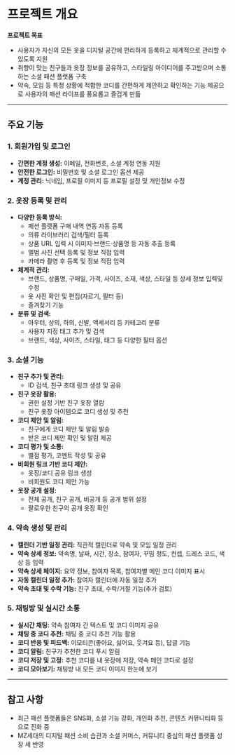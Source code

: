 # 프로젝트 개요

**프로젝트 목표**

- 사용자가 자신의 모든 옷을 디지털 공간에 편리하게 등록하고 체계적으로 관리할 수
  있도록 지원
- 취향이 맞는 친구들과 옷장 정보를 공유하고, 스타일링 아이디어를 주고받으며 소통
  하는 소셜 패션 플랫폼 구축
- 약속, 모임 등 특정 상황에 적합한 코디를 간편하게 제안하고 확인하는 기능 제공으
  로 사용자의 패션 라이프를 풍요롭고 즐겁게 만듦

---

## 주요 기능

### **1. 회원가입 및 로그인**

- **간편한 계정 생성:** 이메일, 전화번호, 소셜 계정 연동 지원
- **안전한 로그인:** 비밀번호 및 소셜 로그인 옵션 제공
- **계정 관리:** 닉네임, 프로필 이미지 등 프로필 설정 및 개인정보 수정

### **2. 옷장 등록 및 관리**

- **다양한 등록 방식:**
  - 패션 플랫폼 구매 내역 연동 자동 등록
  - 의류 라이브러리 검색/필터 등록
  - 상품 URL 입력 시 이미지·브랜드·상품명 등 자동 추출 등록
  - 앨범 사진 선택 등록 및 정보 직접 입력
  - 카메라 촬영 후 등록 및 정보 직접 입력
- **체계적 관리:**
  - 브랜드, 상품명, 구매일, 가격, 사이즈, 소재, 색상, 스타일 등 상세 정보 입력및
    수정
  - 옷 사진 확인 및 편집(자르기, 필터 등)
  - 즐겨찾기 기능
- **분류 및 검색:**
  - 아우터, 상의, 하의, 신발, 액세서리 등 카테고리 분류
  - 사용자 지정 태그 추가 및 검색
  - 브랜드, 색상, 사이즈, 스타일, 태그 등 다양한 필터 옵션

### **3. 소셜 기능**

- **친구 추가 및 관리:**
  - ID 검색, 친구 초대 링크 생성 및 공유
- **친구 옷장 활용:**
  - 권한 설정 기반 친구 옷장 열람
  - 친구 옷장 아이템으로 코디 생성 및 추천
- **코디 제안 및 알림:**
  - 친구에게 코디 제안 및 알림 발송
  - 받은 코디 제안 확인 및 알림 제공
- **코디 평가 및 소통:**
  - 별점 평가, 코멘트 작성 및 공유
- **비회원 링크 기반 코디 제안:**
  - 옷장/코디 공유 링크 생성
  - 비회원도 코디 제안 가능
- **옷장 공개 설정:**
  - 전체 공개, 친구 공개, 비공개 등 공개 범위 설정
  - 팔로우한 친구의 공개 옷장 확인

### **4. 약속 생성 및 관리**

- **캘린더 기반 일정 관리:** 직관적 캘린더로 약속 및 모임 일정 관리
- **약속 상세 정보:** 약속명, 날짜, 시간, 장소, 참여자, 꾸밈 정도, 컨셉, 드레스
  코드, 색상 등 입력
- **약속 상세 페이지:** 요약 정보, 참여자 목록, 참여자별 메인 코디 이미지 표시
- **자동 캘린더 일정 추가:** 참여자 캘린더에 자동 일정 추가
- **약속 초대 및 수락 기능:** 친구 초대, 수락/거절 기능(추가 검토)

### **5. 채팅방 및 실시간 소통**

- **실시간 채팅:** 약속 참여자 간 텍스트 및 코디 이미지 공유
- **채팅 중 코디 추천:** 채팅 중 코디 추천 기능 활용
- **코디 반응 및 피드백:** 이모티콘(좋아요, 싫어요, 웃겨요 등), 답글 기능
- **코디 알림:** 친구가 추천한 코디 푸시 알림
- **코디 저장 및 고정:** 추천 코디를 내 옷장에 저장, 약속 메인 코디로 설정
- **코디 모아보기:** 채팅방 내 모든 코디 이미지 한눈에 보기

---

## 참고 사항

- 최근 패션 플랫폼들은 SNS화, 소셜 기능 강화, 개인화 추천, 콘텐츠 커뮤니티화 등
  으로 진화 중
- MZ세대의 디지털 패션 소비 습관과 소셜 커머스, 커뮤니티 중심의 패션 플랫폼 성장
  세 반영

